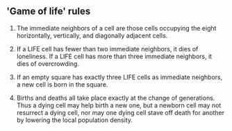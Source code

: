 ## 'Game of life' rules

1. The immediate neighbors of a cell are those cells occupying the eight horizontally,
vertically, and diagonally adjacent cells.

2. If a LIFE cell has fewer than two immediate neighbors, it dies of loneliness. If a LIFE
cell has more than three immediate neighbors, it dies of overcrowding.

3. If an empty square has exactly three LIFE cells as immediate neighbors, a new cell is
born in the square.

4. Births and deaths all take place exactly at the change of generations. Thus a dying cell
may help birth a new one, but a newborn cell may not resurrect a dying cell, nor may one
dying cell stave off death for another by lowering the local population density.